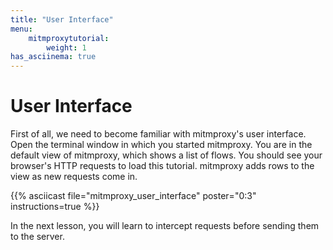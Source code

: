 ```yaml
---
title: "User Interface"
menu:
    mitmproxytutorial:
        weight: 1
has_asciinema: true
---
```


# User Interface

First of all, we need to become familiar with mitmproxy's user interface.
Open the terminal window in which you started mitmproxy.
You are in the default view of mitmproxy, which shows a list of flows.
You should see your browser's HTTP requests to load this tutorial.
mitmproxy adds rows to the view as new requests come in.

{{% asciicast file="mitmproxy_user_interface" poster="0:3" instructions=true %}}

In the next lesson, you will learn to intercept requests before sending them to the server.
